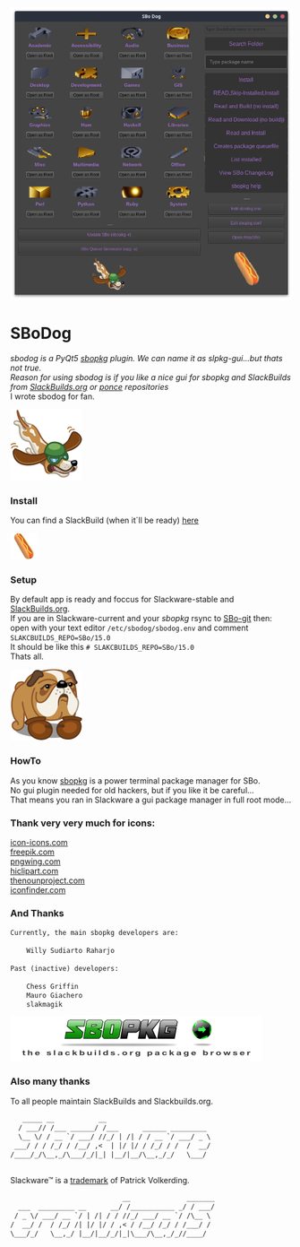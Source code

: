![](./app.png)

# SBoDog
*sbodog is a PyQt5  [sbopkg](https://sbopkg.org/) plugin. We can name it as slpkg-gui...but thats not true.*<br>
*Reason for using sbodog is if you like a nice gui for sbopkg and SlackBuilds from [SlackBuilds.org](https://github.com/SlackBuildsOrg/slackbuilds.git) or [ponce](https://github.com/Ponce/slackbuilds) repositories*<br>
I wrote sbodog for fan.

![sbodog](./sbodog-1.png)

### Install
You can find a SlackBuild (when it`ll be ready) [here](https://github.com/rizitis/One4All_SlackBuild/sbodog)

![sbodog](./sbodog-3.png)

### Setup
By default app is ready and foccus for Slackware-stable and [SlackBuilds.org](https://github.com/SlackBuildsOrg/slackbuilds.git).<br>
If you are in Slackware-current and your *sbopkg*  rsync to [SBo-git](https://github.com/Ponce/slackbuilds)  then:
<br>open with your text editor `/etc/sbodog/sbodog.env` and comment `SLAKCBUILDS_REPO=SBo/15.0`<br>
It should be like this `# SLAKCBUILDS_REPO=SBo/15.0` <br>
Thats all.

![](./sbodog-2.png)
### HowTo
As you know [sbopkg](https://sbopkg.org/) is a power terminal package manager for SBo.<br>
No gui plugin needed for old hackers, but if you like it be careful... <br>
That means you ran in Slackware a gui package manager in full root mode...<br>

### Thank very very much for icons:
[icon-icons.com](https://icon-icons.com)<br>
[freepik.com](https://www.freepik.com)<br>
[pngwing.com](https://www.pngwing.com/)<br>
[hiclipart.com](https://www.hiclipart.com/)<br>
[thenounproject.com](https://thenounproject.com/)<br>
[iconfinder.com](https://www.iconfinder.com/)<br>

### And Thanks 

```
Currently, the main sbopkg developers are:

    Willy Sudiarto Raharjo

Past (inactive) developers:

    Chess Griffin
    Mauro Giachero
    slakmagik

```

[![sbopkg](./lc_header.png)](https://sbopkg.org/)


### Also many thanks
To all people maintain SlackBuilds and Slackbuilds.org.<br>

```
   _____ __           __                          
  / ___// /___ ______/ /___      ______ _________ 
  \__ \/ / __ `/ ___/ //_/ | /| / / __ `/ ___/ _ \
 ___/ / / /_/ / /__/ ,<  | |/ |/ / /_/ / /  /  __/
/____/_/\__,_/\___/_/|_| |__/|__/\__,_/_/   \___/ 
                                                  

```
<p>
  
Slackware™ is a [trademark](http://www.slackware.com/trademark/trademark.php) of Patrick Volkerding.
  
</p>

```
                            __              _______
  ___  _________ __      __/ /___________ _/ / ___/
 / _ \/ ___/ __ `/ | /| / / //_/ ___/ __ `/ /\__ \ 
/  __/ /  / /_/ /| |/ |/ / ,< / /__/ /_/ / /___/ / 
\___/_/   \__,_/ |__/|__/_/|_|\___/\__,_/_//____/  
                                                   

```
